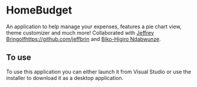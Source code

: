# HomeBudget

An application to help manage your expenses, features a pie chart view, theme customizer and much more!
Collaborated with [Jeffrey Bringolf]()https://github.com/jeffbrin and [Biko-Higiro Ndabwunze](https://github.com/BikoNdabwunze).

## To use

To use this application you can either launch it from Visual Studio or use the installer to download it as a desktop application.
